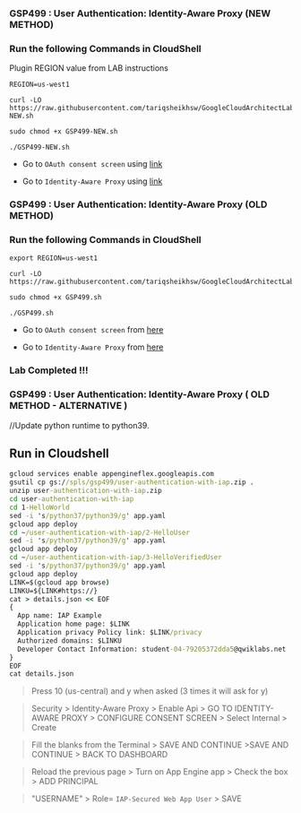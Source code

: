 ### GSP499 :  User Authentication: Identity-Aware Proxy (NEW METHOD)  

### Run the following Commands in CloudShell

Plugin REGION value from LAB instructions  


```
REGION=us-west1

```


```
curl -LO https://raw.githubusercontent.com/tariqsheikhsw/GoogleCloudArchitectLabs/main/Solutions/GSP499-NEW.sh

sudo chmod +x GSP499-NEW.sh

./GSP499-NEW.sh
```

* Go to `OAuth consent screen` using [link](https://console.cloud.google.com/apis/credentials/consent?)  
 

* Go to `Identity-Aware Proxy` using [link](https://console.cloud.google.com/security/iap?)  



### GSP499 :  User Authentication: Identity-Aware Proxy (OLD METHOD)  

### Run the following Commands in CloudShell

```
export REGION=us-west1
```
```
curl -LO https://raw.githubusercontent.com/tariqsheikhsw/GoogleCloudArchitectLabs/main/Solutions/GSP499.sh

sudo chmod +x GSP499.sh

./GSP499.sh
```

* Go to `OAuth consent screen` from [here](https://console.cloud.google.com/apis/credentials/consent?)

* Go to `Identity-Aware Proxy` from [here](https://console.cloud.google.com/security/iap?)

### Lab Completed !!! 




### GSP499 :  User Authentication: Identity-Aware Proxy ( OLD METHOD - ALTERNATIVE ) 

//Update python runtime to python39.

## Run in Cloudshell
```cmd
gcloud services enable appengineflex.googleapis.com
gsutil cp gs://spls/gsp499/user-authentication-with-iap.zip .
unzip user-authentication-with-iap.zip
cd user-authentication-with-iap
cd 1-HelloWorld
sed -i 's/python37/python39/g' app.yaml
gcloud app deploy
cd ~/user-authentication-with-iap/2-HelloUser
sed -i 's/python37/python39/g' app.yaml
gcloud app deploy
cd ~/user-authentication-with-iap/3-HelloVerifiedUser
sed -i 's/python37/python39/g' app.yaml
gcloud app deploy
LINK=$(gcloud app browse)
LINKU=${LINK#https://}
cat > details.json << EOF
{
  App name: IAP Example
  Application home page: $LINK
  Application privacy Policy link: $LINK/privacy
  Authorized domains: $LINKU
  Developer Contact Information: student-04-79205372dda5@qwiklabs.net
}
EOF
cat details.json
```
>Press 10 (us-central) and y when asked (3 times it will ask for y)

> Security > Identity-Aware Proxy > Enable Api > GO TO IDENTITY-AWARE PROXY > CONFIGURE CONSENT SCREEN > Select Internal > Create

>Fill the blanks from the Terminal > SAVE AND CONTINUE >SAVE AND CONTINUE > BACK TO DASHBOARD

>Reload the previous page > Turn on App Engine app > Check the box > ADD PRINCIPAL 

> "USERNAME" > Role= `IAP-Secured Web App User` > SAVE
